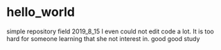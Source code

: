 # hello_world
simple repository field
2019_8_15 I even could not edit code a lot.
It is too hard for someone learning that she not interest in.
good good study
